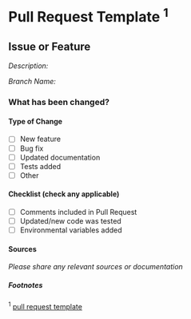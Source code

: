 # Pull Request Template <sup>1</sup>

## Issue or Feature

*Description:*

*Branch Name:*

### What has been changed?

#### **Type of Change**

- [ ] New feature
- [ ] Bug fix
- [ ] Updated documentation
- [ ] Tests added
- [ ] Other

#### **Checklist** (check any applicable)

- [ ] Comments included in Pull Request
- [ ] Updated/new code was tested
- [ ] Environmental variables added

#### **Sources**

*Please share any relevant sources or documentation*

##### Footnotes

<sup>1</sup> [pull request template](https://github.com/Dharmik48/meme-generator/blob/main/.github/pull_request_template.md)